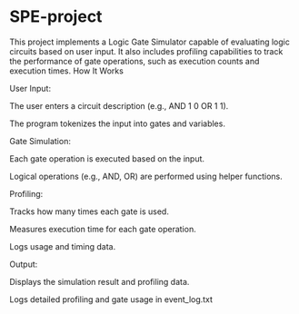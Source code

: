 # SPE-project
This project implements a Logic Gate Simulator capable of evaluating logic circuits based on user input. It also includes profiling capabilities to track the performance of gate operations, such as execution counts and execution times.
How It Works

User Input:

The user enters a circuit description (e.g., AND 1 0 OR 1 1).

The program tokenizes the input into gates and variables.

Gate Simulation:

Each gate operation is executed based on the input.

Logical operations (e.g., AND, OR) are performed using helper functions.

Profiling:

Tracks how many times each gate is used.

Measures execution time for each gate operation.

Logs usage and timing data.

Output:

Displays the simulation result and profiling data.

Logs detailed profiling and gate usage in event_log.txt
